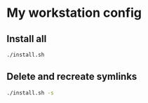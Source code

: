 # My workstation config

## Install all

```bash
./install.sh
```

## Delete and recreate symlinks

```bash
./install.sh -s
```

